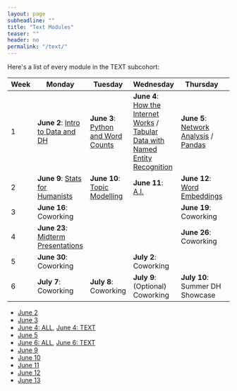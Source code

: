 ```yaml
---
layout: page
subheadline: ""
title: "Text Modules"
teaser: ""
header: no
permalink: "/text/"
---
```

Here's a list of every module in the TEXT subcohort:

 Week | Monday   | Tuesday | Wednesday | Thursday | Friday  |
|-------|----------|--------|------------|---------|-------------|
| 1 | **June 2**: [Intro to Data and DH](https://cornell-colab.github.io/2025-SummerDH/modules/day1) | **June 3**: [Python and Word Counts](https://cornell-colab.github.io/2025-SummerDH/text/day2/) | **June 4**: [How the Internet Works](https://cornell-colab.github.io/2025-SummerDH/modules/day3) / [Tabular Data with Named Entity Recognition](https://cornell-colab.github.io/2025-SummerDH/text/day3) | **June 5**: [Network Analysis](https://cornell-colab.github.io/2025-SummerDH/text/day4) / [Pandas](https://cornell-colab.github.io/2025-SummerDH/text/day4) | **June 6**: [Copyright, Fair Use, and Scholarly Communications](https://cornell-colab.github.io/2025-SummerDH/modules/day5) / [Python](https://cornell-colab.github.io/2025-SummerDH/text/day5)                                   |
| 2 | **June 9**: [Stats for Humanists](https://cornell-colab.github.io/2025-SummerDH/text/day6) | **June 10**: [Topic Modelling](https://cornell-colab.github.io/2025-SummerDH/text/day7) | **June 11**: [A.I.](https://cornell-colab.github.io/2025-SummerDH/modules/day8) | **June 12**: [Word Embeddings](https://cornell-colab.github.io/2025-SummerDH/text/day9/) | **June 13**: [1:1 Meetings](https://cornell-colab.github.io/2025-SummerDH/modules/day10)                                            |
| 3 | **June 16**: Coworking |  | | **June 19**: Coworking | **June 20**: Coworking                                           |
| 4 | **June 23**: [Midterm Presentations](https://cornell-colab.github.io/2025-SummerDH/modules/day10) |  |  | **June 26**: Coworking |                                         |
| 5 | **June 30**: Coworking |  | **July 2**: Coworking | |                                         |
| 6 | **July 7**: Coworking | **July 8**: Coworking | **July 9**: (Optional) Coworking | **July 10**: Summer DH Showcase |    

- [June 2](https://cornell-colab.github.io/2025-SummerDH/modules/day1)
- [June 3](https://cornell-colab.github.io/2025-SummerDH/text/day2)
- [June 4: ALL](https://cornell-colab.github.io/2025-SummerDH/modules/day3), [June 4: TEXT](https://cornell-colab.github.io/2025-SummerDH/text/day3)
- [June 5](https://cornell-colab.github.io/2025-SummerDH/text/day5)
- [June 6: ALL](https://cornell-colab.github.io/2025-SummerDH/modules/day5), [June 6: TEXT](https://cornell-colab.github.io/2025-SummerDH/text/day5)
- [June 9](https://cornell-colab.github.io/2025-SummerDH/text/day6)
- [June 10](https://cornell-colab.github.io/2025-SummerDH/text/day7)
- [June 11](https://cornell-colab.github.io/2025-SummerDH/modules/day8)
- [June 12](https://cornell-colab.github.io/2025-SummerDH/text/day9)
- [June 13](https://cornell-colab.github.io/2025-SummerDH/modules/day10)
